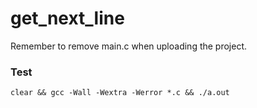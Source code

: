 # get_next_line

Remember to remove main.c when uploading the project.

### Test
```shell
clear && gcc -Wall -Wextra -Werror *.c && ./a.out
```